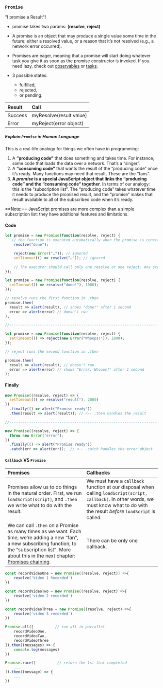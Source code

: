 ### `Promise`

"I promise a Result"!

- promise takes two params: **(resolve, reject)**

- A promise is an object that may produce a single value some time in the future: either a resolved value, or a reason that it’s not resolved (e.g., a network error occurred). 
- Promises are eager, meaning that a promise will start doing whatever task you give it as soon as the promise constructor is invoked. If you need lazy, check out [observables](https://github.com/Reactive-Extensions/RxJS) or [tasks](https://github.com/rpominov/fun-task).
- 3 possible states: 
  - fulfilled, 
  - rejected, 
  - or pending. 

| Result  | Call                    |
| :------ | :---------------------- |
| Success | myResolve(result value) |
| Error   | myReject(error object)  |

##### Explain `Promise` in Human Language

This is a real-life analogy for things we often have in programming:

1. A **“producing code”** that does something and takes time. For instance, some code that loads the data over a network. That’s a “singer”.
2. A **“consuming code”** that wants the result of the “producing code” once it’s ready. Many functions may need that result. These are the “fans”.
3. **A *promise* is a special JavaScript object that links the “producing code” and the “consuming code” together**. In terms of our analogy: this is the “subscription list”. The “producing code” takes whatever time it needs to produce the promised result, and the “promise” makes that result available to all of the subscribed code when it’s ready.

==Note:== JavaScript promises are more complex than a simple subscription list: they have additional features and limitations.

#### Code

```javascript
let promise = new Promise(function(resolve, reject) {
   // the function is executed automatically when the promise is constructed
  	resolve("done");

  	reject(new Error("…")); // ignored
  	setTimeout(() => resolve("…")); // ignored
    
    // The executor should call only one resolve or one reject. Any state change is final.
});
```



```javascript
let promise = new Promise(function(resolve, reject) {
  setTimeout(() => resolve("done!"), 1000);
});

// resolve runs the first function in .then
promise.then(
  result => alert(result), // shows "done!" after 1 second
  error => alert(error) // doesn't run
);

//--------------------------------------------------------------------

let promise = new Promise(function(resolve, reject) {
  setTimeout(() => reject(new Error("Whoops!")), 1000);
});

// reject runs the second function in .then

promise.then(
  result => alert(result), // doesn't run
  error => alert(error) // shows "Error: Whoops!" after 1 second
);

```

#### Finally

```javascript
new Promise((resolve, reject) => {
  setTimeout(() => resolve("result"), 2000)
})
  .finally(() => alert("Promise ready"))
  .then(result => alert(result)); // <-- .then handles the result

//--------------------------------------------------------------------

new Promise((resolve, reject) => {
  throw new Error("error");
})
  .finally(() => alert("Promise ready"))
  .catch(err => alert(err));  // <-- .catch handles the error object
```

#### `Callback` VS `Promise`

| Promises                                                     | Callbacks                                                    |
| :----------------------------------------------------------- | :----------------------------------------------------------- |
| Promises allow us to do things in the natural order. First, we run `loadScript(script)`, and `.then` we write what to do with the result. | We must have a `callback` function at our disposal when calling `loadScript(script, callback)`. In other words, we must know what to do with the result *before* `loadScript` is called. |
| We can call `.then` on a Promise as many times as we want. Each time, we’re adding a new “fan”, a new subscribing function, to the “subscription list”. More about this in the next chapter: [Promises chaining](https://javascript.info/promise-chaining). | There can be only one callback.                              |





```javascript
const recordVideoOne = new Promise((resolve, reject)) =>{
    resolve('Video 1 Recorded')
})

const recordVideoTwo = new Promise((resolve, reject) =>{
    resolve('video 2 recorded')
})

const recordVideoThree = new Promise((resolve, reject) =>{
    resolve('video 3 recorded')
})

Promise.all([          // run all in parrallel 
    recordVideoOne,
    recordVideoTwo,
    recordVideoThree
]).then((messages) => {
    console.log(messages)
})

Promise.race([          // return the 1st that completed 
	...
]).then((message) => {
    ...
})
```

